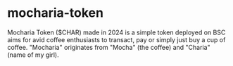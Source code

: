 # mocharia-token
Mocharia Token ($CHAR) made in 2024 is a simple token deployed on BSC aims for avid coffee enthusiasts to transact, pay or simply just buy a cup of coffee.  "Mocharia" originates from "Mocha" (the coffee) and "Charia" (name of my girl).
